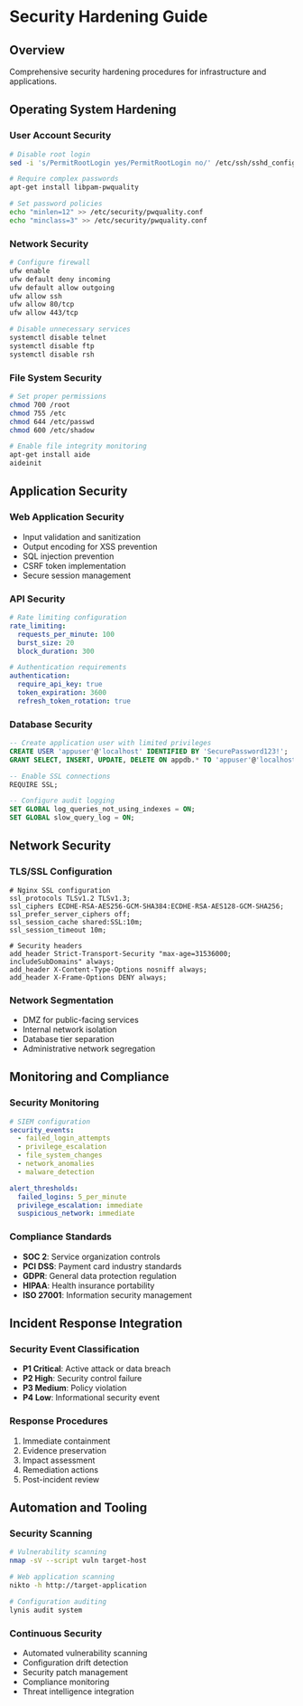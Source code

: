 # Security Hardening Guide

## Overview
Comprehensive security hardening procedures for infrastructure and applications.

## Operating System Hardening

### User Account Security
```bash
# Disable root login
sed -i 's/PermitRootLogin yes/PermitRootLogin no/' /etc/ssh/sshd_config

# Require complex passwords
apt-get install libpam-pwquality

# Set password policies
echo "minlen=12" >> /etc/security/pwquality.conf
echo "minclass=3" >> /etc/security/pwquality.conf
```

### Network Security
```bash
# Configure firewall
ufw enable
ufw default deny incoming
ufw default allow outgoing
ufw allow ssh
ufw allow 80/tcp
ufw allow 443/tcp

# Disable unnecessary services
systemctl disable telnet
systemctl disable ftp
systemctl disable rsh
```

### File System Security
```bash
# Set proper permissions
chmod 700 /root
chmod 755 /etc
chmod 644 /etc/passwd
chmod 600 /etc/shadow

# Enable file integrity monitoring
apt-get install aide
aideinit
```

## Application Security

### Web Application Security
- Input validation and sanitization
- Output encoding for XSS prevention
- SQL injection prevention
- CSRF token implementation
- Secure session management

### API Security
```yaml
# Rate limiting configuration
rate_limiting:
  requests_per_minute: 100
  burst_size: 20
  block_duration: 300

# Authentication requirements
authentication:
  require_api_key: true
  token_expiration: 3600
  refresh_token_rotation: true
```

### Database Security
```sql
-- Create application user with limited privileges
CREATE USER 'appuser'@'localhost' IDENTIFIED BY 'SecurePassword123!';
GRANT SELECT, INSERT, UPDATE, DELETE ON appdb.* TO 'appuser'@'localhost';

-- Enable SSL connections
REQUIRE SSL;

-- Configure audit logging
SET GLOBAL log_queries_not_using_indexes = ON;
SET GLOBAL slow_query_log = ON;
```

## Network Security

### TLS/SSL Configuration
```nginx
# Nginx SSL configuration
ssl_protocols TLSv1.2 TLSv1.3;
ssl_ciphers ECDHE-RSA-AES256-GCM-SHA384:ECDHE-RSA-AES128-GCM-SHA256;
ssl_prefer_server_ciphers off;
ssl_session_cache shared:SSL:10m;
ssl_session_timeout 10m;

# Security headers
add_header Strict-Transport-Security "max-age=31536000; includeSubDomains" always;
add_header X-Content-Type-Options nosniff always;
add_header X-Frame-Options DENY always;
```

### Network Segmentation
- DMZ for public-facing services
- Internal network isolation
- Database tier separation
- Administrative network segregation

## Monitoring and Compliance

### Security Monitoring
```yaml
# SIEM configuration
security_events:
  - failed_login_attempts
  - privilege_escalation
  - file_system_changes
  - network_anomalies
  - malware_detection

alert_thresholds:
  failed_logins: 5_per_minute
  privilege_escalation: immediate
  suspicious_network: immediate
```

### Compliance Standards
- **SOC 2**: Service organization controls
- **PCI DSS**: Payment card industry standards
- **GDPR**: General data protection regulation
- **HIPAA**: Health insurance portability
- **ISO 27001**: Information security management

## Incident Response Integration

### Security Event Classification
- **P1 Critical**: Active attack or data breach
- **P2 High**: Security control failure
- **P3 Medium**: Policy violation
- **P4 Low**: Informational security event

### Response Procedures
1. Immediate containment
2. Evidence preservation
3. Impact assessment
4. Remediation actions
5. Post-incident review

## Automation and Tooling

### Security Scanning
```bash
# Vulnerability scanning
nmap -sV --script vuln target-host

# Web application scanning
nikto -h http://target-application

# Configuration auditing
lynis audit system
```

### Continuous Security
- Automated vulnerability scanning
- Configuration drift detection
- Security patch management
- Compliance monitoring
- Threat intelligence integration

